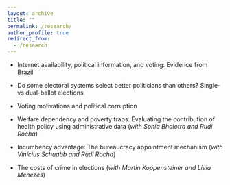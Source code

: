 ```yaml
---
layout: archive
title: ""
permalink: /research/
author_profile: true
redirect_from:
  - /research
---
```



* Internet availability, political information, and voting: Evidence from Brazil

* Do some electoral systems select better politicians than others? Single- vs dual-ballot elections

* Voting motivations and political corruption

* Welfare dependency and poverty traps: Evaluating the contribution of health policy using administrative data (*with Sonia Bhalotra and Rudi Rocha*)

* Incumbency advantage: The bureaucracy appointment mechanism (*with Vinícius Schuabb and Rudi Rocha*)

* The costs of crime in elections (*with Martin Koppensteiner and Lívia Menezes*)

